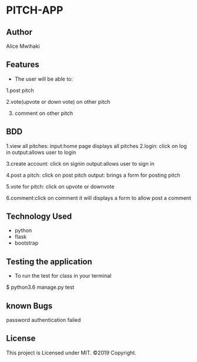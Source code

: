 # PITCH-APP

## Author

Alice Mwihaki

## Features

- The user will be able to:

1.post pitch

2.vote(upvote or down vote) on other pitch

3. comment on other pitch

## BDD

1.view all pitches:
input:home page displays all pitches
2.login:
click on log in
output:allows user to login

3.create account:
click on signin
output:allows user to sign in

4.post a pitch:
click on post pitch 
output:
brings a form for posting pitch

5.vote for pitch:
click on upvote or downvote

6.comment:click on comment it will displays a form to allow post a comment

## Technology Used

- python
- flask
- bootstrap

## Testing the application

- To run the test for class in your terminal

$ python3.6 manage.py test


## known Bugs

password authentication failed

## License
This project is Licensed under MIT. ©2019 Copyright.
